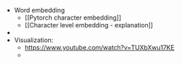 - Word embedding
	- [[Pytorch character embedding]]
	- [[Character level embedding - explanation]]
-
- Visualization:
	- https://www.youtube.com/watch?v=TUXbXwu17KE
	-